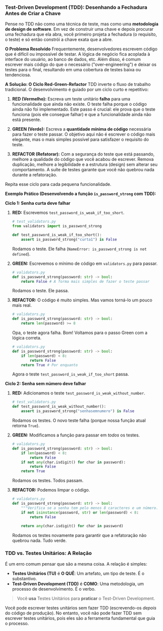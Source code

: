### **Test-Driven Development (TDD): Desenhando a Fechadura Antes de Criar a Chave**

Pense no TDD não como uma técnica de teste, mas como uma **metodologia de design de software**. Em vez de construir uma chave e depois procurar uma fechadura que ela abra, você primeiro projeta a fechadura (o requisito, o teste) e só então constrói a chave exata que a abre.

**O Problema Resolvido**
Frequentemente, desenvolvedores escrevem código que é difícil ou impossível de testar. A lógica de negócio fica acoplada à interface do usuário, ao banco de dados, etc. Além disso, é comum escrever mais código do que o necessário ("over-engineering") e deixar os testes para o final, resultando em uma cobertura de testes baixa ou tendenciosa.

**A Solução: O Ciclo Red-Green-Refactor**
TDD inverte o fluxo de trabalho tradicional. O desenvolvimento é guiado por um ciclo curto e repetitivo:

1.  **RED (Vermelho):** Escreva um teste unitário **falho** para uma funcionalidade que ainda não existe. O teste falha porque o código ainda não foi implementado. Este passo é crucial: ele prova que o teste funciona (pois ele consegue falhar) e que a funcionalidade ainda não está presente.

2.  **GREEN (Verde):** Escreva a **quantidade mínima de código** necessária para fazer o teste passar. O objetivo aqui não é escrever o código mais elegante, mas o mais simples possível para satisfazer o requisito do teste.

3.  **REFACTOR (Refatorar):** Com a segurança do teste que está passando, melhore a qualidade do código que você acabou de escrever. Remova duplicação, melhore a legibilidade e a estrutura (design) sem alterar seu comportamento. A suíte de testes garante que você não quebrou nada durante a refatoração.

Repita esse ciclo para cada pequena funcionalidade.

**Exemplo Prático (Desenvolvendo a função `is_password_strong` com TDD):**

**Ciclo 1: Senha curta deve falhar**
1.  **RED:** Escrevemos `test_password_is_weak_if_too_short`.
    ```python
    # test_validators.py
    from validators import is_password_strong

    def test_password_is_weak_if_too_short():
        assert is_password_strong("curta1") is False
    ```
    Rodamos o teste. Ele falha (`NameError: is_password_strong is not defined`).

2.  **GREEN:** Escrevemos o mínimo de código em `validators.py` para passar.
    ```python
    # validators.py
    def is_password_strong(password: str) -> bool:
        return False # A forma mais simples de fazer o teste passar
    ```
    Rodamos o teste. Ele passa.

3.  **REFACTOR:** O código é muito simples. Mas vamos torná-lo um pouco mais real.
    ```python
    # validators.py
    def is_password_strong(password: str) -> bool:
        return len(password) >= 8
    ```
    Opa, o teste agora falha. Bom! Voltamos para o passo Green com a lógica correta.
    ```python
    # validators.py
    def is_password_strong(password: str) -> bool:
        if len(password) < 8:
            return False
        return True # Por enquanto
    ```
    Agora o teste `test_password_is_weak_if_too_short` passa.

**Ciclo 2: Senha sem número deve falhar**
1.  **RED:** Adicionamos o teste `test_password_is_weak_without_number`.
    ```python
    # test_validators.py
    def test_password_is_weak_without_number():
        assert is_password_strong("senhasemnumero") is False
    ```
    Rodamos os testes. O novo teste falha (porque nossa função atual retorna `True`).

2.  **GREEN:** Modificamos a função para passar em *todos* os testes.
    ```python
    # validators.py
    def is_password_strong(password: str) -> bool:
        if len(password) < 8:
            return False
        if not any(char.isdigit() for char in password):
            return False
        return True
    ```
    Rodamos os testes. Todos passam.

3.  **REFACTOR:** Podemos limpar o código.
    ```python
    # validators.py
    def is_password_strong(password: str) -> bool:
        """Verifica se a senha tem pelo menos 8 caracteres e um número."""
        if not isinstance(password, str) or len(password) < 8:
            return False
        
        return any(char.isdigit() for char in password)
    ```
    Rodamos os testes novamente para garantir que a refatoração não quebrou nada. Tudo verde.

### **TDD vs. Testes Unitários: A Relação**

É um erro comum pensar que são a mesma coisa. A relação é simples:

*   **Testes Unitários (TU)** é **O QUÊ**: Um artefato, um tipo de teste. É o substantivo.
*   **Test-Driven Development (TDD)** é **COMO**: Uma metodologia, um processo de desenvolvimento. É o verbo.

> Você **usa** Testes Unitários para **praticar** o Test-Driven Development.

Você pode escrever testes unitários sem fazer TDD (escrevendo-os *depois* do código de produção). No entanto, você não pode fazer TDD sem escrever testes unitários, pois eles são a ferramenta fundamental que guia o processo.
